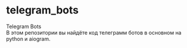 # telegram_bots
Telegram Bots\
В этом репозитории вы найдёте код телеграмм ботов в основном на python и aiogram.
